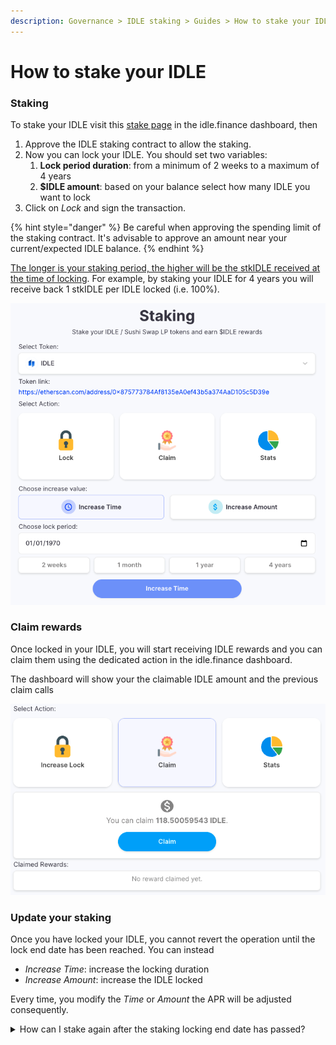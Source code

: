 ```yaml
---
description: Governance > IDLE staking > Guides > How to stake your IDLE
---
```


# How to stake your IDLE

### Staking

To stake your IDLE visit this [stake page](https://idle.finance/#/dashboard/stake) in the idle.finance dashboard, then

1. Approve the IDLE staking contract to allow the staking.
2. Now you can lock your IDLE. You should set two variables:
   1. **Lock period duration**: from a minimum of 2 weeks to a maximum of 4 years
   2. **$IDLE amount**: based on your balance select how many IDLE you want to lock
3. Click on _Lock_ and sign the transaction.

{% hint style="danger" %}
Be careful when approving the spending limit of the staking contract. It's advisable to approve an amount near your current/expected IDLE balance.
{% endhint %}

[The longer is your staking period, the higher will be the stkIDLE received at the time of locking](../#lock-details). For example, by staking your IDLE for 4 years you will receive back 1 stkIDLE per IDLE locked (i.e. 100%).

![](<../../../.gitbook/assets/image (49).png>)

### Claim rewards

Once locked in your IDLE, you will start receiving IDLE rewards and you can claim them using the dedicated action in the idle.finance dashboard.&#x20;

The dashboard will show your the claimable IDLE amount and the previous claim calls

![](<../../../.gitbook/assets/image (86).png>)

### Update your staking

Once you have locked your IDLE, you cannot revert the operation until the lock end date has been reached. You can instead&#x20;

* _Increase Time_: increase the locking duration&#x20;
* _Increase Amount_: increase the IDLE locked

Every time, you modify the _Time_ or _Amount_ the APR will be adjusted consequently.

<details>

<summary>How can I stake again after the staking locking end date has passed?</summary>

Once the end date is reached you can't increase your stake. First, you need to withdraw the tokens and then you can stake again.&#x20;

</details>

